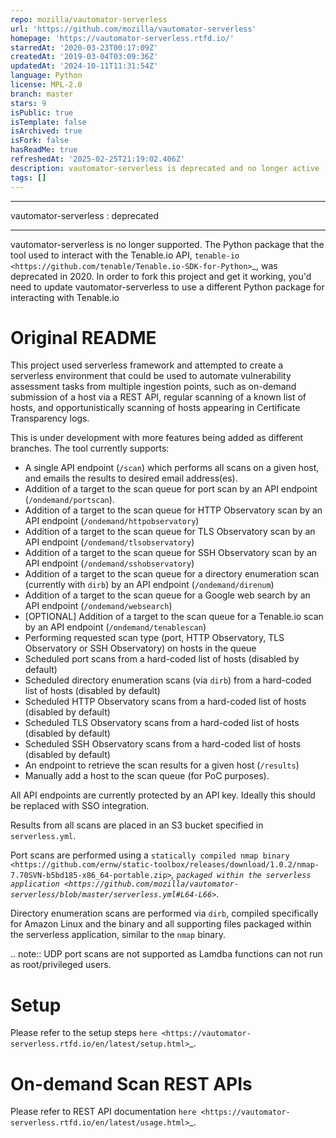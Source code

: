 ```yaml
---
repo: mozilla/vautomator-serverless
url: 'https://github.com/mozilla/vautomator-serverless'
homepage: 'https://vautomator-serverless.rtfd.io/'
starredAt: '2020-03-23T00:17:09Z'
createdAt: '2019-03-04T03:09:36Z'
updatedAt: '2024-10-11T11:31:54Z'
language: Python
license: MPL-2.0
branch: master
stars: 9
isPublic: true
isTemplate: false
isArchived: true
isFork: false
hasReadMe: true
refreshedAt: '2025-02-25T21:19:02.406Z'
description: vautomator-serverless is deprecated and no longer active
tags: []
---
```


**************************
vautomator-serverless : deprecated
**************************

vautomator-serverless is no longer supported. The Python package that the tool used to interact with the Tenable.io
API, `tenable-io <https://github.com/tenable/Tenable.io-SDK-for-Python>`_, was deprecated in 2020. In order
to fork this project and get it working, you'd need to update vautomator-serverless to use a different
Python package for interacting with Tenable.io

Original README
===========

This project used serverless framework and attempted to create a
serverless environment that could be used to automate vulnerability
assessment tasks from multiple ingestion points, such as on-demand
submission of a host via a REST API, regular scanning of a known list of hosts, and opportunistically scanning of hosts appearing in Certificate Transparency logs.

This is under development with more features being added as different
branches. The tool currently supports:

*   A single API endpoint (``/scan``) which performs all scans on a given host, and emails the results to desired email address(es).
*   Addition of a target to the scan queue for port scan by an API endpoint (``/ondemand/portscan``). 
*   Addition of a target to the scan queue for HTTP Observatory scan by an API endpoint (``/ondemand/httpobservatory``) 
*   Addition of a target to the scan queue for TLS Observatory scan by an API endpoint (``/ondemand/tlsobservatory``) 
*   Addition of a target to the scan queue for SSH Observatory scan by an API endpoint (``/ondemand/sshobservatory``)
*   Addition of a target to the scan queue for a directory enumeration scan (currently with ``dirb``) by an API endpoint (``/ondemand/direnum``)
*   Addition of a target to the scan queue for a Google web search by an API endpoint (``/ondemand/websearch``)
*   [OPTIONAL] Addition of a target to the scan queue for a Tenable.io scan by an API endpoint (``/ondemand/tenablescan``)
*   Performing requested scan type (port, HTTP Observatory, TLS Observatory or SSH Observatory) on hosts in the queue
*   Scheduled port scans from a hard-coded list of hosts (disabled by default)
*   Scheduled directory enumeration scans (via ``dirb``) from a hard-coded list of hosts (disabled by default)
*   Scheduled HTTP Observatory scans from a hard-coded list of hosts (disabled by default)
*   Scheduled TLS Observatory scans from a hard-coded list of hosts (disabled by default)
*   Scheduled SSH Observatory scans from a hard-coded list of hosts (disabled by default)
*   An endpoint to retrieve the scan results for a given host (``/results``)
*   Manually add a host to the scan queue (for PoC purposes).

All API endpoints are currently protected by an API key. Ideally this should be replaced with SSO integration.

Results from all scans are placed in an S3 bucket specified in
``serverless.yml``.

Port scans are performed using a `statically compiled nmap
binary <https://github.com/ernw/static-toolbox/releases/download/1.0.2/nmap-7.70SVN-b5bd185-x86_64-portable.zip>`_,
`packaged within the serverless
application <https://github.com/mozilla/vautomator-serverless/blob/master/serverless.yml#L64-L66>`_.

Directory enumeration scans are performed via ``dirb``, compiled
specifically for Amazon Linux and the binary and all supporting files
packaged within the serverless application, similar to the ``nmap``
binary.

.. note:: UDP port scans are not supported as Lamdba functions can not run as root/privileged users.

Setup
===========

Please refer to the setup steps `here <https://vautomator-serverless.rtfd.io/en/latest/setup.html>`_.

On-demand Scan REST APIs
=========================

Please refer to REST API documentation `here <https://vautomator-serverless.rtfd.io/en/latest/usage.html>`_.
